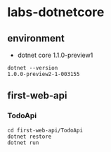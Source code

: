 # labs-dotnetcore

##  environment
 * dotnet core 1.1.0-preview1
 
```
dotnet --version
1.0.0-preview2-1-003155
```

## first-web-api 

### TodoApi

```
cd first-web-api/TodoApi
dotnet restore
dotnet run
```



